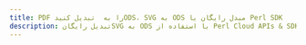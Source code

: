 ---title: PDF را به  تبدیل کنیدODS، SVG به ODS مبدل رایگان یا Perl SDKdescription: تبدیل رایگانSVG به ODS با استفاده از Perl Cloud APIs & SDK همچنین اسناد PDF را در Cloud ایجاد، ویرایش و رندر کنید.---